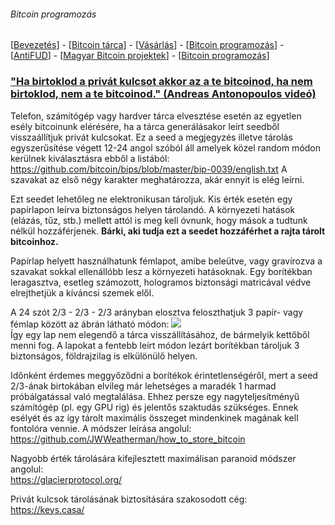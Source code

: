 ###### Bitcoin programozás
[[Bevezetés](README.md)] - [[Bitcoin tárca](tarca.md)] - [[Vásárlás](vasarlas.md)] - [[Bitcoin programozás](private_key_management.md)] - [[AntiFUD](antiFUD.md)] - [[Magyar Bitcoin projektek](magyarok.md)] - [[Bitcoin programozás](programozas.md)]


 ### ["Ha birtoklod a privát kulcsot akkor az a te bitcoinod, ha nem birtoklod, nem a te bitcoinod." (Andreas Antonopoulos videó)](https://www.youtube.com/watch?v=vt-zXEsJ61U)

Telefon, számítógép vagy hardver tárca elvesztése esetén az egyetlen esély bitcoinunk elérésére, ha a tárca generálásakor leírt seedből visszaállítjuk privát kulcsokat.
Ez a seed a megjegyzés illetve tárolás egyszerűsítése végett 12-24 angol szóból áll amelyek közel random módon kerülnek kiválasztásra ebből a listából: <https://github.com/bitcoin/bips/blob/master/bip-0039/english.txt>
A szavakat az első négy karakter meghatározza, akár ennyit is elég leírni.

Ezt seedet lehetőleg ne elektronikusan tároljuk.
Kis érték esetén egy papírlapon leírva biztonságos helyen tárolandó.
A környezeti hatások (elázás, tűz, stb.) mellett attól is meg kell óvnunk, hogy mások a tudtunk nélkül hozzáférjenek. **Bárki, aki tudja ezt a seedet hozzáférhet a rajta tárolt bitcoinhoz.**

Papírlap helyett használhatunk fémlapot, amibe beleütve, vagy gravírozva a szavakat sokkal ellenállóbb lesz a környezeti hatásoknak.
Egy borítékban leragasztva, esetleg számozott, hologramos biztonsági matricával védve elrejthetjük a kíváncsi szemek elől.

A 24 szót 2/3 - 2/3 - 2/3 arányban elosztva feloszthatjuk 3 papír- vagy fémlap között az ábrán látható módon: ![](https://user-images.githubusercontent.com/32912678/42778987-f2c65fee-890c-11e8-82f6-3aeab7304f14.png)  
Így egy lap nem elegendő a tárca visszállításához, de bármelyik kettőből menni fog. A lapokat a fentebb leírt módon lezárt borítékban tároljuk 3 biztonságos, földrajzilag is elkülönülő helyen.  

Időnként érdemes meggyőződni a borítékok érintetlenségéről, mert a seed 2/3-ának birtokában elvileg már lehetséges a maradék 1 harmad próbálgatással való megtalálása. Ehhez persze egy nagyteljesítményű számítógép (pl. egy GPU rig) és jelentős szaktudás szükséges. Ennek esélyét és az így tárolt maximális összeget mindenkinek magának kell fontolóra vennie.
A módszer leírása angolul: <https://github.com/JWWeatherman/how_to_store_bitcoin>

Nagyobb érték tárolására kifejlesztett maximálisan paranoid módszer angolul:  
<https://glacierprotocol.org/>

Privát kulcsok tárolásának biztosítására szakosodott cég:  
<https://keys.casa/>